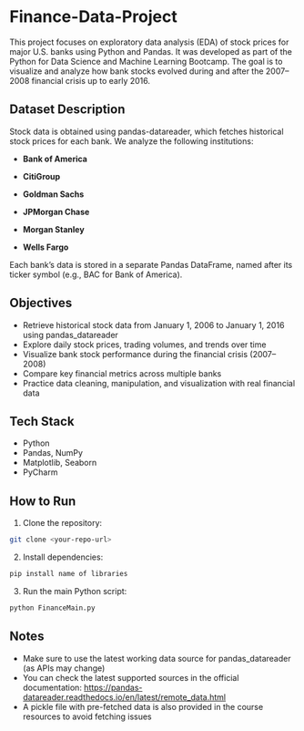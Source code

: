 # Finance-Data-Project
 This project focuses on exploratory data analysis (EDA) of stock prices for major U.S. banks using Python and Pandas.
 It was developed as part of the Python for Data Science and Machine Learning Bootcamp.
 The goal is to visualize and analyze how bank stocks evolved during and after the 2007–2008 financial crisis up to early 2016.

## Dataset Description
Stock data is obtained using pandas-datareader, which fetches historical stock prices for each bank.
We analyze the following institutions:

- **Bank of America**

- **CitiGroup**

- **Goldman Sachs**

- **JPMorgan Chase**

- **Morgan Stanley**

- **Wells Fargo**

Each bank’s data is stored in a separate Pandas DataFrame, named after its ticker symbol (e.g., BAC for Bank of America).

## Objectives

- Retrieve historical stock data from January 1, 2006 to January 1, 2016 using pandas_datareader
- Explore daily stock prices, trading volumes, and trends over time
- Visualize bank stock performance during the financial crisis (2007–2008)
- Compare key financial metrics across multiple banks
- Practice data cleaning, manipulation, and visualization with real financial data

## Tech Stack
- Python
- Pandas, NumPy
- Matplotlib, Seaborn
- PyCharm

## How to Run
1. Clone the repository:  
```bash
git clone <your-repo-url>
```
2. Install dependencies:
 ```bash
pip install name of libraries
```
3. Run the main Python script:
 ```bash
python FinanceMain.py
```
## Notes
- Make sure to use the latest working data source for pandas_datareader (as APIs may change)
- You can check the latest supported sources in the official documentation: https://pandas-datareader.readthedocs.io/en/latest/remote_data.html
- A pickle file with pre-fetched data is also provided in the course resources to avoid fetching issues

